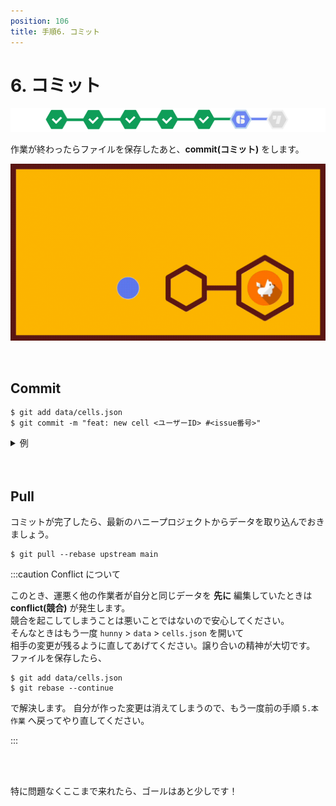 ```yaml
---
position: 106
title: 手順6. コミット
---
```


# 6. コミット

![image](/tutorial/stepper-6.png)

作業が終わったらファイルを保存したあと、**commit(コミット)** をします。

![gif](/tutorial/eye-commit.gif)

<br />

## Commit

```
$ git add data/cells.json
$ git commit -m "feat: new cell <ユーザーID> #<issue番号>"
```

<details>
  <summary> 例 </summary>
  <pre>
$ git add data/cells.json <br />
$ git commit -m "feat: new cell rbdog #2"
  </pre>
</details>

<br />

<br />

## Pull

コミットが完了したら、最新のハニープロジェクトからデータを取り込んでおきましょう。

```
$ git pull --rebase upstream main
```

:::caution Conflict について

このとき、運悪く他の作業者が自分と同じデータを **先に** 編集していたときは **conflict(競合)** が発生します。  
競合を起こしてしまうことは悪いことではないので安心してください。  
そんなときはもう一度 `hunny` > `data` > `cells.json` を開いて  
相手の変更が残るように直してあげてください。譲り合いの精神が大切です。
ファイルを保存したら、

```
$ git add data/cells.json
$ git rebase --continue
```

で解決します。
自分が作った変更は消えてしまうので、もう一度前の手順 `5.本作業` へ戻ってやり直してください。

:::

<br />

<br />

特に問題なくここまで来れたら、ゴールはあと少しです！
